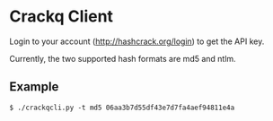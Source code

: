 Crackq Client
=============

Login to your account (http://hashcrack.org/login) to get the API key.

Currently, the two supported hash formats are md5 and ntlm.

Example
-------

`$ ./crackqcli.py -t md5 06aa3b7d55df43e7d7fa4aef94811e4a`
